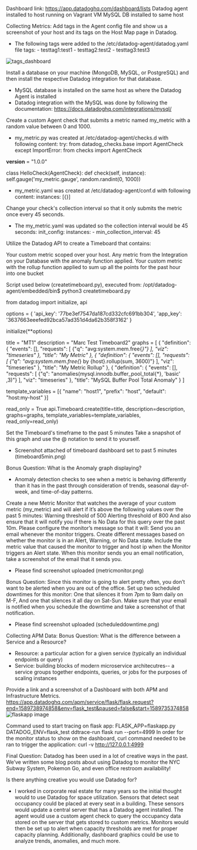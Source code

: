 Dashboard link: https://app.datadoghq.com/dashboard/lists
Datadog agent installed to host running on Vagrant VM
MySQL DB installed to same host

Collecting Metrics:
Add tags in the Agent config file and show us a screenshot of your host and its tags on the Host Map page in Datadog.
- The following tags were added to the /etc/datadog-agent/datadog.yaml file 
tags:
        - testtag1:test1
        - testtag2:test2
        - testtag3:test3

![tags_dashboard](https://github.com/mqbui1/hiring-engineers/blob/master/Datadog_Dashboard.PNG)

Install a database on your machine (MongoDB, MySQL, or PostgreSQL) and then install the respective Datadog integration for that database.
- MySQL database is installed on the same host as where the Datadog Agent is installed
- Datadog integration with the MySQL was done by following the documentation: https://docs.datadoghq.com/integrations/mysql/

Create a custom Agent check that submits a metric named my_metric with a random value between 0 and 1000.
- my_metric.py was created at /etc/datadog-agent/checks.d with following content:
try:
    from datadog_checks.base import AgentCheck
except ImportError:
    from checks import AgentCheck

__version__ = "1.0.0"

class HelloCheck(AgentCheck):
    def check(self, instance):
        self.gauge('my_metric.gauge', random.randint(0, 1000))

- my_metric.yaml was created at /etc/datadog-agent/conf.d with following content:
instances: [{}]

Change your check's collection interval so that it only submits the metric once every 45 seconds.
- The my_metric.yaml was updated so the collection interval would be 45 seconds:
init_config:
instances:
        - min_collection_interval: 45
        
Utilize the Datadog API to create a Timeboard that contains:

Your custom metric scoped over your host.
Any metric from the Integration on your Database with the anomaly function applied.
Your custom metric with the rollup function applied to sum up all the points for the past hour into one bucket

Script used below (createtimeboard.py), executed from:
/opt/datadog-agent/embedded/bin$ python3 createtimeboard.py

from datadog import initialize, api

options = {
    'api_key': '77be3ef7547da187cd332cfc691bb304',
    'app_key': '3637663eeefed92bca57ad351d4da62b358f3162'
}

initialize(**options)

title = "MT1"
description = "Marc Test Timeboard2"
graphs = [
{
    "definition": {
        "events": [],
        "requests": [
            {"q": "avg:system.mem.free{*}"}
        ],
        "viz": "timeseries"
    },
    "title": "My Metric"
},
{
    "definition": {
        "events": [],
        "requests": [
            {"q": "avg:system.mem.free{*} by {host}.rollup(sum, 3600)"}
        ],
        "viz": "timeseries"
    },
    "title": "My Metric Rollup"
},
{
    "definition": {
        "events": [],
        "requests": [
            {"q": "anomalies(mysql.innodb.buffer_pool_total{*}, 'basic' ,3)"}
        ],
        "viz": "timeseries"
    },
    "title": "MySQL Buffer Pool Total Anomaly"
}
]

template_variables = [{
    "name": "host1",
    "prefix": "host",
    "default": "host:my-host"
}]

read_only = True
api.Timeboard.create(title=title,
                     description=description,
                     graphs=graphs,
                     template_variables=template_variables,
                     read_only=read_only)
                     
Set the Timeboard's timeframe to the past 5 minutes
Take a snapshot of this graph and use the @ notation to send it to yourself.
- Screenshot attached of timeboard dashboard set to past 5 minutes (timeboard5min.png)

Bonus Question: What is the Anomaly graph displaying?
- Anomaly detection checks to see when a metric is behaving differently than it has in the past through consideration of trends, seasonal day-of-week, and time-of-day patterns.

Create a new Metric Monitor that watches the average of your custom metric (my_metric) and will alert if it’s above the following values over the past 5 minutes:
Warning threshold of 500
Alerting threshold of 800
And also ensure that it will notify you if there is No Data for this query over the past 10m.
Please configure the monitor’s message so that it will:
Send you an email whenever the monitor triggers.
Create different messages based on whether the monitor is in an Alert, Warning, or No Data state.
Include the metric value that caused the monitor to trigger and host ip when the Monitor triggers an Alert state.
When this monitor sends you an email notification, take a screenshot of the email that it sends you.
- Please find screenshot uploaded (metricmonitor.png)

Bonus Question: Since this monitor is going to alert pretty often, you don’t want to be alerted when you are out of the office. Set up two scheduled downtimes for this monitor:
One that silences it from 7pm to 9am daily on M-F,
And one that silences it all day on Sat-Sun.
Make sure that your email is notified when you schedule the downtime and take a screenshot of that notification.
- Please find screenshot uploaded (scheduleddowntime.png)

Collecting APM Data:
Bonus Question: What is the difference between a Service and a Resource?
- Resource: a particular action for a given service (typically an individual endpoints or query)
- Service: building blocks of modern microservice architecutres-- a service groups together endpoints, queries, or jobs for the purposes of scaling instances

Provide a link and a screenshot of a Dashboard with both APM and Infrastructure Metrics.
https://app.datadoghq.com/apm/service/flask/flask.request?end=1589738974858&env=flask_test&paused=false&start=1589735374858
![flaskapp image](https://github.com/mqbui1/hiring-engineers/blob/master/flaskapp.PNG)

Command used to start tracing on flask app: FLASK_APP=flaskapp.py DATADOG_ENV=flask_test ddtrace-run flask run --port=4999
In order for the monitor status to show on the dashboard, curl command needed to be ran to trigger the application: curl -v http://127.0.0.1:4999

Final Question:
Datadog has been used in a lot of creative ways in the past. We’ve written some blog posts about using Datadog to monitor the NYC Subway System, Pokemon Go, and even office restroom availability!

Is there anything creative you would use Datadog for?
- I worked in corporate real estate for many years so the initial thought would to use Datadog for space utilization.  Sensors that detect seat occupancy could be placed at every seat in a building.  These sensors would update a central server that has a Datadog agent installed.  The agent would use a custom agent check to query the occupancy data stored on the server that gets stored to custom metrics.  Monitors would then be set up to alert when capacity thresholds are met for proper capacity planning. Additionally, dashboard graphics could be use to analyze trends, anomalies, and much more.
